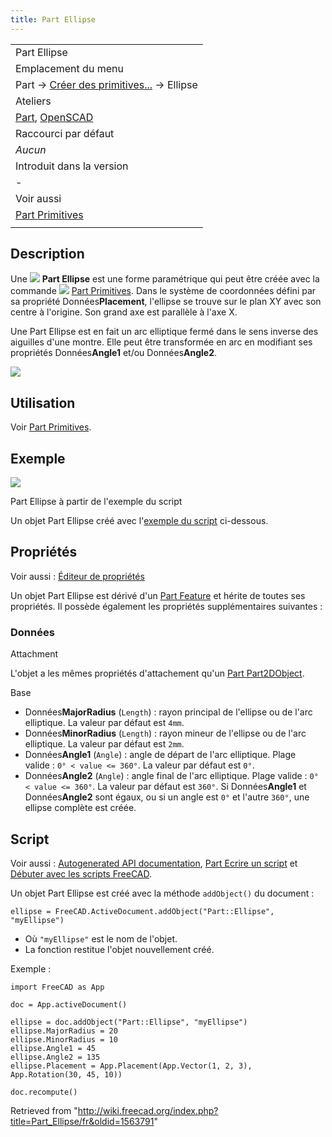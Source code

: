 ```yaml
---
title: Part Ellipse
---
```

|  |
| --- |
| Part Ellipse |
| Emplacement du menu |
| Part → [Créer des primitives...](/Part_Primitives/fr "Part Primitives/fr") → Ellipse |
| Ateliers |
| [Part](/Part_Workbench/fr "Part Workbench/fr"), [OpenSCAD](/OpenSCAD_Workbench/fr "OpenSCAD Workbench/fr") |
| Raccourci par défaut |
| *Aucun* |
| Introduit dans la version |
| - |
| Voir aussi |
| [Part Primitives](/Part_Primitives/fr "Part Primitives/fr") |
|  |

## Description

Une ![](/images/Part_Ellipse.svg) **Part Ellipse** est une forme paramétrique qui peut être créée avec la commande ![](/images/Part_Primitives.svg) [Part Primitives](/Part_Primitives/fr "Part Primitives/fr"). Dans le système de coordonnées défini par sa propriété Données**Placement**, l'ellipse se trouve sur le plan XY avec son centre à l'origine. Son grand axe est parallèle à l'axe X.

Une Part Ellipse est en fait un arc elliptique fermé dans le sens inverse des aiguilles d'une montre. Elle peut être transformée en arc en modifiant ses propriétés Données**Angle1** et/ou Données**Angle2**.

![](/images/Part_Ellipse_Example.png)

## Utilisation

Voir [Part Primitives](/Part_Primitives/fr#Utilisation "Part Primitives/fr").

## Exemple

![](/images/Part_Ellipse_Scripting_Example.png)

Part Ellipse à partir de l'exemple du script

Un objet Part Ellipse créé avec l'[exemple du script](#Script) ci-dessous.

## Propriétés

Voir aussi : [Éditeur de propriétés](/Property_editor/fr "Property editor/fr")

Un objet Part Ellipse est dérivé d'un [Part Feature](/Part_Feature/fr "Part Feature/fr") et hérite de toutes ses propriétés. Il possède également les propriétés supplémentaires suivantes :

### Données

Attachment

L'objet a les mêmes propriétés d'attachement qu'un [Part Part2DObject](/Part_Part2DObject/fr#Donn.C3.A9es "Part Part2DObject/fr").

Base

* Données**MajorRadius** (`Length`) : rayon principal de l'ellipse ou de l'arc elliptique. La valeur par défaut est `4mm`.
* Données**MinorRadius** (`Length`) : rayon mineur de l'ellipse ou de l'arc elliptique. La valeur par défaut est `2mm`.
* Données**Angle1** (`Angle`) : angle de départ de l'arc elliptique. Plage valide : `0° < value <= 360°`. La valeur par défaut est `0°`.
* Données**Angle2** (`Angle`) : angle final de l'arc elliptique. Plage valide : `0° < value <= 360°`. La valeur par défaut est `360°`. Si Données**Angle1** et Données**Angle2** sont égaux, ou si un angle est `0°` et l'autre `360°`, une ellipse complète est créée.

## Script

Voir aussi : [Autogenerated API documentation](https://freecad.github.io/SourceDoc/), [Part Ecrire un script](/Part_scripting/fr "Part scripting/fr") et [Débuter avec les scripts FreeCAD](/FreeCAD_Scripting_Basics/fr "FreeCAD Scripting Basics/fr").

Un objet Part Ellipse est créé avec la méthode `addObject()` du document :

```
ellipse = FreeCAD.ActiveDocument.addObject("Part::Ellipse", "myEllipse")

```

* Où `"myEllipse"` est le nom de l'objet.
* La fonction restitue l'objet nouvellement créé.

Exemple :

```
import FreeCAD as App

doc = App.activeDocument()

ellipse = doc.addObject("Part::Ellipse", "myEllipse")
ellipse.MajorRadius = 20
ellipse.MinorRadius = 10
ellipse.Angle1 = 45
ellipse.Angle2 = 135
ellipse.Placement = App.Placement(App.Vector(1, 2, 3), App.Rotation(30, 45, 10))

doc.recompute()

```

Retrieved from "<http://wiki.freecad.org/index.php?title=Part_Ellipse/fr&oldid=1563791>"